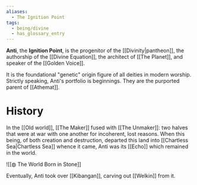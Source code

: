 ```yaml
---
aliases:
  - The Ignition Point
tags:
  - being/divine
  - has_glossary_entry
---
```

**Anti**, the **Ignition Point**, is the progenitor of the [[Divinity|pantheon]], the authorship of the [[Divine Equation]], the architect of [[The Planet]], and speaker of the [[Golden Voice]].

It is the foundational "genetic" origin figure of all deities in modern worship. Strictly speaking, Anti's portfolio is beginnings. They are the purported parent of [[Athemat]].

# History

In the [[Old world]], [[The Maker]] fused with [[The Unmaker]]: two halves that were at war with one another for incoherent, lost reasons. When this being, of both creation and destruction, departed this land into [[Chartless Sea|Chartless Sea]] whence it came, Anti was its [[Echo]] which remained in the world. 

![[◍ The World Born in Stone]]

Eventually, Anti took over [[Kibangan]], carving out [[Welkin]] from it.

